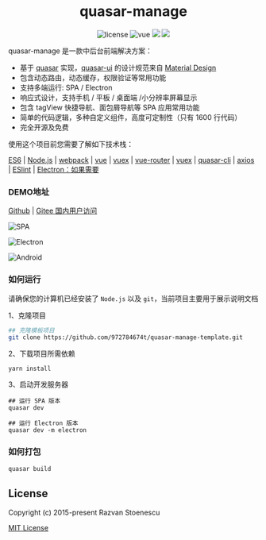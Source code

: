 <div align="center">
  <h1>quasar-manage</h1>
</div>
<p align="center">
    <img src="https://img.shields.io/github/license/mashape/apistatus.svg" alt="license">
    <img src="https://img.shields.io/badge/vue-2.6.12-brightgreen.svg" alt="vue">
  <img src="https://img.shields.io/npm/v/quasar.svg?label=quasar">  <img src="https://img.shields.io/npm/v/%40quasar/extras.svg?label=@quasar/extras"> 
</p>

quasar-manage 是一款中后台前端解决方案：
- 基于 [quasar](http://www.quasarchs.com/) 实现，[quasar-ui](http://www.quasarchs.com/) 的设计规范来自 [Material Design](https://material.io/)
- 包含动态路由，动态缓存，权限验证等常用功能
- 支持多端运行: SPA / Electron
- 响应式设计，支持手机 / 平板 / 桌面端 /小分辨率屏幕显示
- 包含 tagView 快捷导航、面包屑导航等 SPA 应用常用功能
- 简单的代码逻辑，多种自定义组件，高度可定制性（只有 1600 行代码）
- 完全开源及免费

使用这个项目前您需要了解如下技术栈：

[ES6](https://es6.ruanyifeng.com/) | [Node.js](https://nodejs.org/en/) | [webpack](https://www.webpackjs.com/) | [vue](https://cn.vuejs.org/) | [vuex](https://vuex.vuejs.org/zh/) | [vue-router](https://router.vuejs.org/zh/) | [vuex](https://vuex.vuejs.org/zh/) | [quasar-cli](http://www.quasarchs.com/start/quasar-cli) | [axios](http://www.axios-js.com/) | [ESlint](https://eslint.bootcss.com/) | [Electron：如果需要](https://www.electronjs.org/)
### DEMO地址 

[Github](https://972784674t.github.io/vue-quasar-manage/) | [Gitee 国内用户访问](http://incimo.gitee.io/vue-quasar-manage)

![SPA](https://images.gitee.com/uploads/images/2020/1121/001642_63a6fa66_5663937.png "home.png")

![Electron](https://images.gitee.com/uploads/images/2021/0122/174410_adafb537_5663937.png "electron.png")

![Android](https://images.gitee.com/uploads/images/2021/0123/172905_9b79007c_5663937.jpeg "android.jpg")

### 如何运行
请确保您的计算机已经安装了 ```Node.js``` 以及 ```git```，当前项目主要用于展示说明文档

1、克隆项目
```sh
## 克隆模板项目
git clone https://github.com/972784674t/quasar-manage-template.git
```
2、下载项目所需依赖
```yarn
yarn install
```
3、启动开发服务器
```yarn
## 运行 SPA 版本
quasar dev

## 运行 Electron 版本
quasar dev -m electron
```
### 如何打包
```sh
quasar build
```

## License

Copyright (c) 2015-present Razvan Stoenescu

[MIT License](http://en.wikipedia.org/wiki/MIT_License)

